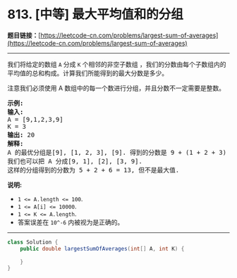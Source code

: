 # 813. [中等] 最大平均值和的分组

**题目链接：**[https://leetcode-cn.com/problems/largest-sum-of-averages](https://leetcode-cn.com/problems/largest-sum-of-averages)

---

<div class="content__1Y2H">
 <div class="notranslate">
  <p>我们将给定的数组&nbsp;<code>A</code>&nbsp;分成&nbsp;<code>K</code>&nbsp;个相邻的非空子数组 ，我们的分数由每个子数组内的平均值的总和构成。计算我们所能得到的最大分数是多少。</p> 
  <p>注意我们必须使用 A 数组中的每一个数进行分组，并且分数不一定需要是整数。</p> 
  <pre class="language-text"><strong>示例:</strong>
<strong>输入:</strong> 
A = [9,1,2,3,9]
K = 3
<strong>输出:</strong> 20
<strong>解释:</strong> 
A 的最优分组是[9], [1, 2, 3], [9]. 得到的分数是 9 + (1 + 2 + 3) / 3 + 9 = 20.
我们也可以把 A 分成[9, 1], [2], [3, 9].
这样的分组得到的分数为 5 + 2 + 6 = 13, 但不是最大值.
</pre> 
  <p><strong>说明: </strong></p> 
  <ul> 
   <li><code>1 &lt;= A.length &lt;= 100</code>.</li> 
   <li><code>1 &lt;= A[i] &lt;= 10000</code>.</li> 
   <li><code>1 &lt;= K &lt;= A.length</code>.</li> 
   <li>答案误差在&nbsp;<code>10^-6</code>&nbsp;内被视为是正确的。</li> 
  </ul> 
 </div>
</div>

---

```java
class Solution {
    public double largestSumOfAverages(int[] A, int K) {
        
    }
}
```